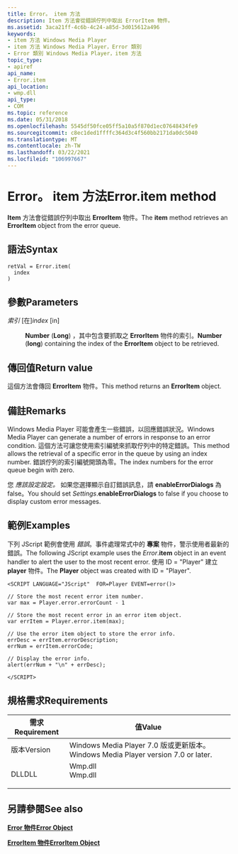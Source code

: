 ```yaml
---
title: Error。 item 方法
description: Item 方法會從錯誤佇列中取出 ErrorItem 物件。
ms.assetid: 3aca21ff-4c6b-4c24-a85d-3d015612a496
keywords:
- item 方法 Windows Media Player
- item 方法 Windows Media Player，Error 類別
- Error 類別 Windows Media Player，item 方法
topic_type:
- apiref
api_name:
- Error.item
api_location:
- wmp.dll
api_type:
- COM
ms.topic: reference
ms.date: 05/31/2018
ms.openlocfilehash: 5545df50fce05ff5a10a5f870d1ec07648434fe9
ms.sourcegitcommit: c8ec1ded1ffffc364d3c4f560bb2171da0dc5040
ms.translationtype: MT
ms.contentlocale: zh-TW
ms.lasthandoff: 03/22/2021
ms.locfileid: "106997667"
---
```

# <a name="erroritem-method"></a><span data-ttu-id="2f8a5-106">Error。 item 方法</span><span class="sxs-lookup"><span data-stu-id="2f8a5-106">Error.item method</span></span>

<span data-ttu-id="2f8a5-107">**Item** 方法會從錯誤佇列中取出 **ErrorItem** 物件。</span><span class="sxs-lookup"><span data-stu-id="2f8a5-107">The **item** method retrieves an **ErrorItem** object from the error queue.</span></span>

## <a name="syntax"></a><span data-ttu-id="2f8a5-108">語法</span><span class="sxs-lookup"><span data-stu-id="2f8a5-108">Syntax</span></span>


```JScript
retVal = Error.item(
  index
)
```



## <a name="parameters"></a><span data-ttu-id="2f8a5-109">參數</span><span class="sxs-lookup"><span data-stu-id="2f8a5-109">Parameters</span></span>

<dl> <dt>

<span data-ttu-id="2f8a5-110">*索引* \[在\]</span><span class="sxs-lookup"><span data-stu-id="2f8a5-110">*index* \[in\]</span></span>
</dt> <dd>

<span data-ttu-id="2f8a5-111">**Number** (**Long**) ，其中包含要抓取之 **ErrorItem** 物件的索引。</span><span class="sxs-lookup"><span data-stu-id="2f8a5-111">**Number** (**long**) containing the index of the **ErrorItem** object to be retrieved.</span></span>

</dd> </dl>

## <a name="return-value"></a><span data-ttu-id="2f8a5-112">傳回值</span><span class="sxs-lookup"><span data-stu-id="2f8a5-112">Return value</span></span>

<span data-ttu-id="2f8a5-113">這個方法會傳回 **ErrorItem** 物件。</span><span class="sxs-lookup"><span data-stu-id="2f8a5-113">This method returns an **ErrorItem** object.</span></span>

## <a name="remarks"></a><span data-ttu-id="2f8a5-114">備註</span><span class="sxs-lookup"><span data-stu-id="2f8a5-114">Remarks</span></span>

<span data-ttu-id="2f8a5-115">Windows Media Player 可能會產生一些錯誤，以回應錯誤狀況。</span><span class="sxs-lookup"><span data-stu-id="2f8a5-115">Windows Media Player can generate a number of errors in response to an error condition.</span></span> <span data-ttu-id="2f8a5-116">這個方法可讓您使用索引編號來抓取佇列中的特定錯誤。</span><span class="sxs-lookup"><span data-stu-id="2f8a5-116">This method allows the retrieval of a specific error in the queue by using an index number.</span></span> <span data-ttu-id="2f8a5-117">錯誤佇列的索引編號開頭為零。</span><span class="sxs-lookup"><span data-stu-id="2f8a5-117">The index numbers for the error queue begin with zero.</span></span>

<span data-ttu-id="2f8a5-118">您 *應該設定設定。* 如果您選擇顯示自訂錯誤訊息，請 **enableErrorDialogs** 為 false。</span><span class="sxs-lookup"><span data-stu-id="2f8a5-118">You should set *Settings*.**enableErrorDialogs** to false if you choose to display custom error messages.</span></span>

## <a name="examples"></a><span data-ttu-id="2f8a5-119">範例</span><span class="sxs-lookup"><span data-stu-id="2f8a5-119">Examples</span></span>

<span data-ttu-id="2f8a5-120">下列 JScript 範例會使用 *錯誤*。事件處理常式中的 **專案** 物件，警示使用者最新的錯誤。</span><span class="sxs-lookup"><span data-stu-id="2f8a5-120">The following JScript example uses the *Error*.**item** object in an event handler to alert the user to the most recent error.</span></span> <span data-ttu-id="2f8a5-121">使用 ID = "Player" 建立 **player** 物件。</span><span class="sxs-lookup"><span data-stu-id="2f8a5-121">The **Player** object was created with ID = "Player".</span></span>


```JScript
<SCRIPT LANGUAGE="JScript"  FOR=Player EVENT=error()>

// Store the most recent error item number.
var max = Player.error.errorCount - 1 

// Store the most recent error in an error item object.
var errItem = Player.error.item(max);

// Use the error item object to store the error info.
errDesc = errItem.errorDescription;
errNum = errItem.errorCode;

// Display the error info.
alert(errNum + "\n" + errDesc);

</SCRIPT> 

```



## <a name="requirements"></a><span data-ttu-id="2f8a5-122">規格需求</span><span class="sxs-lookup"><span data-stu-id="2f8a5-122">Requirements</span></span>



| <span data-ttu-id="2f8a5-123">需求</span><span class="sxs-lookup"><span data-stu-id="2f8a5-123">Requirement</span></span> | <span data-ttu-id="2f8a5-124">值</span><span class="sxs-lookup"><span data-stu-id="2f8a5-124">Value</span></span> |
|--------------------|------------------------------------------------------------------------------------|
| <span data-ttu-id="2f8a5-125">版本</span><span class="sxs-lookup"><span data-stu-id="2f8a5-125">Version</span></span><br/> | <span data-ttu-id="2f8a5-126">Windows Media Player 7.0 版或更新版本。</span><span class="sxs-lookup"><span data-stu-id="2f8a5-126">Windows Media Player version 7.0 or later.</span></span><br/>                              |
| <span data-ttu-id="2f8a5-127">DLL</span><span class="sxs-lookup"><span data-stu-id="2f8a5-127">DLL</span></span><br/>     | <dl> <span data-ttu-id="2f8a5-128"><dt>Wmp.dll</dt></span><span class="sxs-lookup"><span data-stu-id="2f8a5-128"><dt>Wmp.dll</dt></span></span> </dl> |



## <a name="see-also"></a><span data-ttu-id="2f8a5-129">另請參閱</span><span class="sxs-lookup"><span data-stu-id="2f8a5-129">See also</span></span>

<dl> <dt>

[<span data-ttu-id="2f8a5-130">**Error 物件**</span><span class="sxs-lookup"><span data-stu-id="2f8a5-130">**Error Object**</span></span>](error-object.md)
</dt> <dt>

[<span data-ttu-id="2f8a5-131">**ErrorItem 物件**</span><span class="sxs-lookup"><span data-stu-id="2f8a5-131">**ErrorItem Object**</span></span>](erroritem-object.md)
</dt> </dl>

 

 





